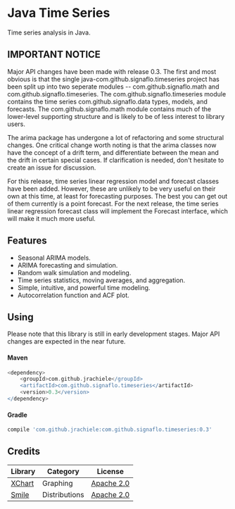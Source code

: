 Java Time Series
===============
Time series analysis in Java.

## IMPORTANT NOTICE

Major API changes have been made with release 0.3. The first and most obvious
is that the single java-com.github.signaflo.timeseries project has been split up into two
seperate modules -- com.github.signaflo.math and com.github.signaflo.timeseries. The com.github.signaflo.timeseries module contains
the time series com.github.signaflo.data types, models, and forecasts. The com.github.signaflo.math module
contains much of the lower-level supporting structure and is likely to
be of less interest to library users.

The arima package has undergone a lot of refactoring and some structural
changes. One critical change worth noting is that the arima classes now
have the concept of a drift term, and differentiate between the mean
and the drift in certain special cases. If clarification is needed, don't
hesitate to create an issue for discussion.

For this release, time series linear regression model and forecast classes
have been added. However, these are unlikely to be very useful on their
own at this time, at least for forecasting purposes. The best you can
get out of them currently is a point forecast. For the next release,
the time series linear regression forecast class will implement the Forecast
interface, which will make it much more useful. 
 
Features
-------
* Seasonal ARIMA models.
* ARIMA forecasting and simulation.
* Random walk simulation and modeling.
* Time series statistics, moving averages, and aggregation.
* Simple, intuitive, and powerful time modeling.
* Autocorrelation function and ACF plot.

Using
------
Please note that this library is still in early development stages. 
Major API changes are expected in the near future.

#### Maven

```groovy
<dependency>
    <groupId>com.github.jrachiele</groupId>
    <artifactId>com.github.signaflo.timeseries</artifactId>
    <version>0.3</version>
</dependency>
```

#### Gradle
```groovy
compile 'com.github.jrachiele:com.github.signaflo.timeseries:0.3'
```

Credits
------
| Library | Category | License |
| ------- | -------- | ------- |
| [XChart](https://github.com/timmolter/XChart) | Graphing | [Apache 2.0](http://www.apache.org/licenses/LICENSE-2.0) |
| [Smile](https://github.com/haifengl/smile) | Distributions | [Apache 2.0](http://www.apache.org/licenses/LICENSE-2.0) |
